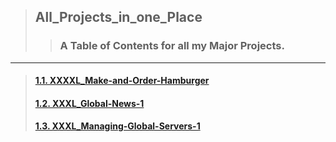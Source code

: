 > ## All_Projects_in_one_Place
>> ### A Table of Contents for all my Major Projects.

---

> #### [1.1. XXXXL_Make-and-Order-Hamburger](https://react-build-burger-project.web.app/)
> #### [1.2. XXXL_Global-News-1](https://github.com/LukaszKolodziejski/XXXL_Global-News-1)
> #### [1.3. XXXL_Managing-Global-Servers-1](https://github.com/LukaszKolodziejski/XXXL_Managing-Global-Servers-1)
> #### []()
> #### []()
> #### []()
> #### []()
> #### []()
> #### []()
> #### []()
> #### []()
> #### []()





